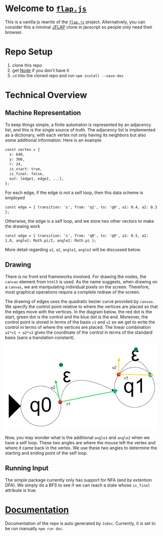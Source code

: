 # Welcome to [`flap.js`](https://flapjs.web.app/)
This is a vanilla js rewrite of the [`flap.js`](https://github.com/flapjs/webapp) project. Alternatively, you can consider this a minimal [JFLAP](https://www.jflap.org/) clone in javscript so people only need their browser.

# Repo Setup
1. clone this repo
2. get [Node](https://nodejs.org/en/download/) if you don't have it
3. `cd` into the cloned repo and run `npm install --save-dev`

# Technical Overview

## Machine Representation
To keep things simple, a finite automaton is represented by an adjacency list, and this is the single source of truth. The adjacency list is implemented as a dictionary, with each vertex not only having its neighbors but also some additional information. Here is an example
```
const vertex = {
  x: 640,
  y: 360,
  r: 24,
  is_start: true,
  is_final: false,
  out: [edge1, edge2, ...],
};
```
For each edge, if the edge is not a self loop, then this data scheme is employed
```
const edge = { transition: 'ε', from: 'q1', to: 'q0', a1: 0.4, a2: 0.3 };
```
Otherwise, the edge is a self loop, and we store two other vectors to make the drawing work
```
const edge = { transition: 'ε', from: 'q0', to: 'q0', a1: 0.5, a2: 1.0, angle1: Math.pi/2, angle2: Math.pi };
```
More detail regarding `a1`, `a2`, `angle1`, `angle2` will be discussed below.

## Drawing
There is no front end frameworks involved. For drawing the nodes, the `canvas` element from `html5` is used. As the name suggests, when drawing on a `canvas`, we are manipulating individual pixels on the screen. Therefore, most graphical operations require a complete redraw of the screen.

The drawing of edges uses the quadratic bezier curve provided by `canvas`. We specify the control point relative to where the vertices are placed so that the edges move with the vertices. In the diagram below, the red dot is the start, green dot is the control and the blue dot is the end. Moreover, the control point is stored in terms of the basis `v1` and `v2` so we get to write the control in terms of where the vertices are placed. The linear combination `a1*v1 + a2*v2` gives the coordinate of the control in terms of the standard basis (sans a translation constant).

![edge_mechanics](edge_mechanics.png)

Now, you may wonder what is the additional `angle1` and `angle2` when we have a self loop. These two angles are where the mouse left the vertex and where it came back in the vertex. We use these two angles to determine the starting and ending point of the self loop.

## Running Input
The simple package currently only has support for NFA (and by extention DFA). We simply do a BFS to see if we can reach a state whose `is_final` attribute is true.

# [Documentation](https://flapjs.github.io/vanilla/)
Documentation of the repo is auto generated by `JsDoc`. Currently, it is set to be run manually `npm run doc`.

